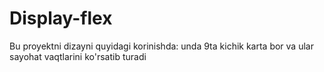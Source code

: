 # Display-flex
Bu proyektni dizayni quyidagi korinishda:
unda 9ta kichik karta bor va ular sayohat vaqtlarini ko'rsatib turadi



